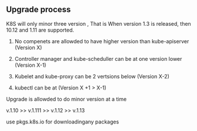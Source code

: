 ## Upgrade process 


K8S will only minor three version , That is When version 1.3 is released, then 10.12 and 1.11 are supported.

1. No compenets are allowded to have higher version than kube-apiserver (Version X)

2. Controller manager and kube-scheduller can be at one version lower (Version X-1)

3. Kubelet and kube-proxy can be 2 vertsions below (Version X-2)

4. kubectl can be at (Version X +1 > X-1)

Upgrade is allowded to do minor version at a time 

v.1.10 >> v.1.111 >> v.1.12 >> v.1.13 


use pkgs.k8s.io for downloadingany packages 

